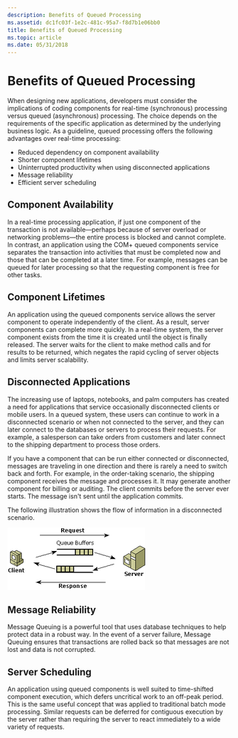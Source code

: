 ```yaml
---
description: Benefits of Queued Processing
ms.assetid: dc1fc03f-1e2c-481c-95a7-f8d7b1e06bb0
title: Benefits of Queued Processing
ms.topic: article
ms.date: 05/31/2018
---
```


# Benefits of Queued Processing

When designing new applications, developers must consider the implications of coding components for real-time (synchronous) processing versus queued (asynchronous) processing. The choice depends on the requirements of the specific application as determined by the underlying business logic. As a guideline, queued processing offers the following advantages over real-time processing:

-   Reduced dependency on component availability
-   Shorter component lifetimes
-   Uninterrupted productivity when using disconnected applications
-   Message reliability
-   Efficient server scheduling

## Component Availability

In a real-time processing application, if just one component of the transaction is not available—perhaps because of server overload or networking problems—the entire process is blocked and cannot complete. In contrast, an application using the COM+ queued components service separates the transaction into activities that must be completed now and those that can be completed at a later time. For example, messages can be queued for later processing so that the requesting component is free for other tasks.

## Component Lifetimes

An application using the queued components service allows the server component to operate independently of the client. As a result, server components can complete more quickly. In a real-time system, the server component exists from the time it is created until the object is finally released. The server waits for the client to make method calls and for results to be returned, which negates the rapid cycling of server objects and limits server scalability.

## Disconnected Applications

The increasing use of laptops, notebooks, and palm computers has created a need for applications that service occasionally disconnected clients or mobile users. In a queued system, these users can continue to work in a disconnected scenario or when not connected to the server, and they can later connect to the databases or servers to process their requests. For example, a salesperson can take orders from customers and later connect to the shipping department to process those orders.

If you have a component that can be run either connected or disconnected, messages are traveling in one direction and there is rarely a need to switch back and forth. For example, in the order-taking scenario, the shipping component receives the message and processes it. It may generate another component for billing or auditing. The client commits before the server ever starts. The message isn't sent until the application commits.

The following illustration shows the flow of information in a disconnected scenario.

![Diagram that shows teh flow of information between the client and server.](images/b1818188-0294-4bd8-8bbe-9fe8eea9e09a.png)

## Message Reliability

Message Queuing is a powerful tool that uses database techniques to help protect data in a robust way. In the event of a server failure, Message Queuing ensures that transactions are rolled back so that messages are not lost and data is not corrupted.

## Server Scheduling

An application using queued components is well suited to time-shifted component execution, which defers uncritical work to an off-peak period. This is the same useful concept that was applied to traditional batch mode processing. Similar requests can be deferred for contiguous execution by the server rather than requiring the server to react immediately to a wide variety of requests.

 

 



